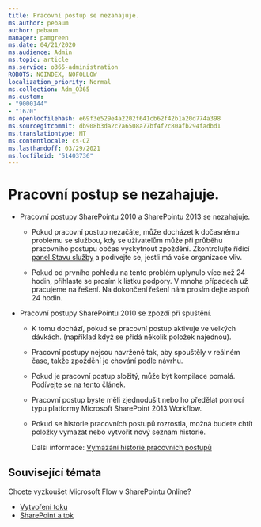 ```yaml
---
title: Pracovní postup se nezahajuje.
ms.author: pebaum
author: pebaum
manager: pamgreen
ms.date: 04/21/2020
ms.audience: Admin
ms.topic: article
ms.service: o365-administration
ROBOTS: NOINDEX, NOFOLLOW
localization_priority: Normal
ms.collection: Adm_O365
ms.custom:
- "9000144"
- "1670"
ms.openlocfilehash: e69f3e529e4a2202f641cb62f42b1a20d774a398
ms.sourcegitcommit: db908b3da2c7a6508a77bf4f2c80afb294fadbd1
ms.translationtype: MT
ms.contentlocale: cs-CZ
ms.lasthandoff: 03/29/2021
ms.locfileid: "51403736"
---
```

# <a name="workflow-is-not-starting"></a>Pracovní postup se nezahajuje.

- Pracovní postupy SharePointu 2010 a SharePointu 2013 se nezahajuje.

    - Pokud pracovní postup nezačáte, může docházet k dočasnému problému se službou, kdy se uživatelům může při průběhu pracovního postupu občas vyskytnout zpoždění. Zkontrolujte řídicí [panel Stavu služby](https://admin.microsoft.com/AdminPortal/Home/servicehealth) a podívejte se, jestli má vaše organizace vliv.

    - Pokud od prvního pohledu na tento problém uplynulo více než 24 hodin, přihlaste se prosím k lístku podpory. V mnoha případech už pracujeme na řešení. Na dokončení řešení nám prosím dejte aspoň 24 hodin.

- Pracovní postupy SharePointu 2010 se zpozdí při spuštění.

    - K tomu dochází, pokud se pracovní postup aktivuje ve velkých dávkách. (například když se přidá několik položek najednou).

    - Pracovní postupy nejsou navržené tak, aby spouštěly v reálném čase, takže zpoždění je chování podle návrhu.

   -  Pokud je pracovní postup složitý, může být kompilace pomalá. Podívejte [se na tento](https://support.microsoft.com//kb/3043697) článek.

    - Pracovní postup byste měli zjednodušit nebo ho předělat pomocí typu platformy Microsoft SharePoint 2013 Workflow.

    - Pokud se historie pracovních postupů rozrostla, možná budete chtít položky vymazat nebo vytvořit nový seznam historie.

        Další informace: [Vymazání historie pracovních postupů](https://blogs.technet.microsoft.com/marj/2015/08/07/sharepoint-2010-workflows-best-practice-purge-workflow-history-list-items/)


## <a name="related-topics"></a>Související témata
Chcete vyzkoušet Microsoft Flow v SharePointu Online?
- [Vytvoření toku](https://support.office.com/article/Create-a-flow-for-a-list-or-library-in-SharePoint-Online-or-OneDrive-for-Business-a9c3e03b-0654-46af-a254-20252e580d01) 
- [SharePoint a tok](https://flow.microsoft.com/blog/sharepoint-and-flow/) 

